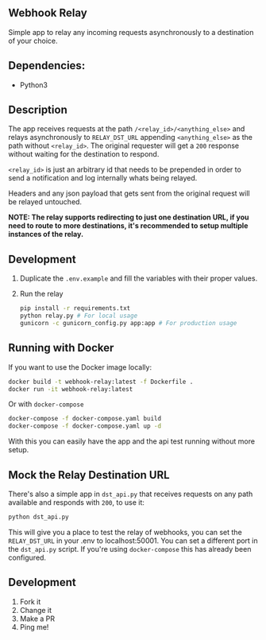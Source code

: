 Webhook Relay
---

Simple app to relay any incoming requests asynchronously to a destination of your choice.

## Dependencies:
* Python3

## Description

The app receives requests at the path `/<relay_id>/<anything_else>` and relays asynchronously to `RELAY_DST_URL` appending `<anything_else>` as the path without `<relay_id>`. The original requester will get a `200` response without waiting for the destination to respond.

`<relay_id>` is just an arbitrary id that needs to be prepended in order to send a notification and log internally whats being relayed.

Headers and any json payload that gets sent from the original request will be relayed untouched.

**NOTE: The relay supports redirecting to just one destination URL, if you need to route to more destinations, it's recommended to setup multiple instances of the relay.**


## Development

1. Duplicate the `.env.example` and fill the variables with their proper values.

2. Run the relay
    ```bash
    pip install -r requirements.txt
    python relay.py # For local usage
    gunicorn -c gunicorn_config.py app:app # For production usage
    ```

## Running with Docker
If you want to use the Docker image locally:

```bash
docker build -t webhook-relay:latest -f Dockerfile .
docker run -it webhook-relay:latest
```

Or with `docker-compose`

```bash
docker-compose -f docker-compose.yaml build
docker-compose -f docker-compose.yaml up -d
```

With this you can easily have the app and the api test running without more setup.

## Mock the Relay Destination URL
There's also a simple app in `dst_api.py` that receives requests on any path available and responds with `200`, to use it:

```bash
python dst_api.py
```

This will give you a place to test the relay of webhooks, you can set the `RELAY_DST_URL` in your .env to localhost:50001. You can set a different port in the `dst_api.py` script.
If you're using `docker-compose` this has already been configured.

## Development

1. Fork it
2. Change it
3. Make a PR
4. Ping me!
